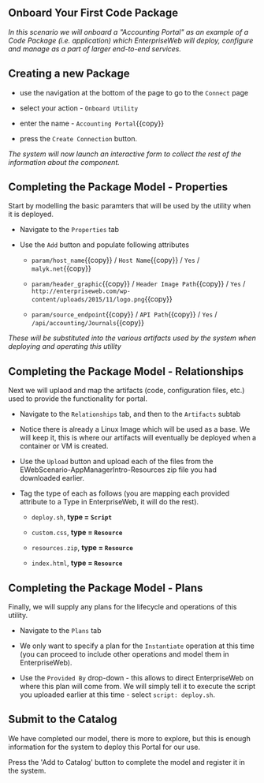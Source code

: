 ## Onboard Your First Code Package

*In this scenario we will onboard a "Accounting Portal" as an example of a Code Package (i.e. application) which EnterpriseWeb will deploy, configure and manage as a part of larger end-to-end services.*

## Creating a new Package

- use the navigation at the bottom of the page to go to the `Connect` page

- select your action - `Onboard Utility`

- enter the name - `Accounting Portal`{{copy}}

- press the `Create Connection` button.

*The system will now launch an interactive form to collect the rest of the information about the component.*

## Completing the Package Model - Properties

Start by modelling the basic paramters that will be used by the utility when it is deployed.

- Navigate to the `Properties` tab

- Use the `Add` button and populate following attributes

  - `param/host_name`{{copy}} / `Host Name`{{copy}} / `Yes` / `malyk.net`{{copy}} 
  
  - `param/header_graphic`{{copy}} / `Header Image Path`{{copy}} / `Yes` / `http://enterpriseweb.com/wp-content/uploads/2015/11/logo.png`{{copy}} 
  
  - `param/source_endpoint`{{copy}} / `API Path`{{copy}} / `Yes` / `/api/accounting/Journals`{{copy}} 

*These will be substituted into the various artifacts used by the system when deploying and operating this utility*

## Completing the Package Model - Relationships

Next we will uplaod and map the artifacts (code, configuration files, etc.) used to provide the functionality for portal.

- Navigate to the `Relationships` tab, and then to the `Artifacts` subtab

- Notice there is already a Linux Image which will be used as a base. We will keep it, this is where our artifacts will eventually be deployed when a container or VM is created.

- Use the `Upload` button and upload each of the files from the EWebScenario-AppManagerIntro-Resources zip file you had downloaded earlier.

- Tag the type of each as follows (you are mapping each provided attribute to a Type in EnterpriseWeb, it will do the rest).
  
  - `deploy.sh`, **type = `Script`** 
  
  - `custom.css`, **type = `Resource`** 
  
  - `resources.zip`, **type = `Resource`** 
    
  - `index.html`, **type = `Resource`** 

## Completing the Package Model - Plans

Finally, we will supply any plans for the lifecycle and operations of this utility.

- Navigate to the `Plans` tab

- We only want to specify a plan for the `Instantiate` operation at this time (you can proceed to include other operations and model them in EnterpriseWeb).

- Use the `Provided By` drop-down - this allows to direct EnterpriseWeb on where this plan will come from. We will simply tell it to execute the script you uploaded earlier at this time - select `script: deploy.sh`.

## Submit to the Catalog

We have completed our model, there is more to explore, but this is enough information for the system to deploy this Portal for our use.

Press the 'Add to Catalog' button to complete the model and register it in the system.

